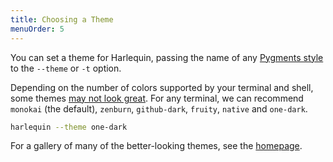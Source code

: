 ```yaml
---
title: Choosing a Theme
menuOrder: 5
---
```


You can set a theme for Harlequin, passing the name of any [Pygments style](https://pygments.org/styles/) to the `--theme` or `-t` option.

Depending on the number of colors supported by your terminal and shell, some themes [may not look great](troubleshooting/appearance#colors). For any terminal, we can recommend `monokai` (the default), `zenburn`, `github-dark`, `fruity`, `native` and `one-dark`.

```bash
harlequin --theme one-dark
```

For a gallery of many of the better-looking themes, see the [homepage](/#themes).
